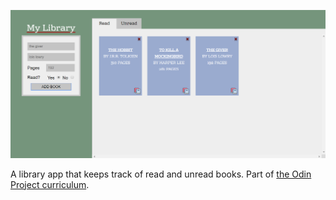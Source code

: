 ![library-preview](MyLibrary.png)

A library app that keeps track of read and unread books. Part of [the Odin Project curriculum](https://www.theodinproject.com/courses/javascript/lessons/library).